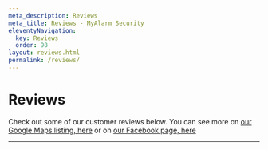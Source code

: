 ```yaml
---
meta_description: Reviews
meta_title: Reviews - MyAlarm Security
eleventyNavigation:
  key: Reviews
  order: 98
layout: reviews.html
permalink: /reviews/
---
```


# Reviews

Check out some of our customer reviews below. You can see more on [our Google Maps listing, here](https://share.google/lHdeUROjKe5zqlOpj) or on [our Facebook page, here](https://www.facebook.com/MyAlarm)

---
